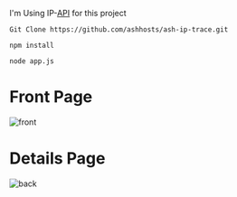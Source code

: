 I'm Using IP-[API](http://ip-api.com/) for this project

```
Git Clone https://github.com/ashhosts/ash-ip-trace.git
```
```
npm install
```
```
node app.js
```
# Front Page

![front](https://user-images.githubusercontent.com/86522880/133987815-7fba14f7-7d49-4215-8d64-d3da689ef8c3.png)

# Details Page

![back](https://user-images.githubusercontent.com/86522880/133988216-bdf808a8-845d-46d3-95ca-09e02267b468.png)
